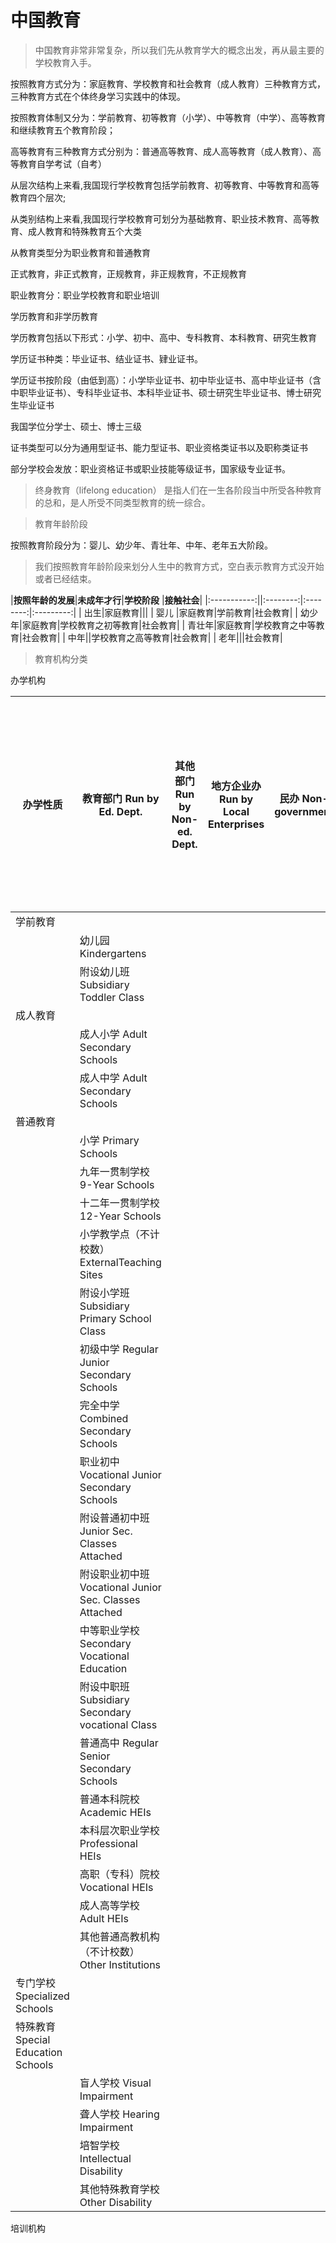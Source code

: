 # 中国教育

> 中国教育非常非常复杂，所以我们先从教育学大的概念出发，再从最主要的学校教育入手。


按照教育方式分为：家庭教育、学校教育和社会教育（成人教育）三种教育方式，三种教育方式在个体终身学习实践中的体现。

按照教育体制又分为：学前教育、初等教育（小学）、中等教育（中学）、高等教育和继续教育五个教育阶段；

高等教育有三种教育方式分别为：普通高等教育、成人高等教育（成人教育）、高等教育自学考试（自考）

从层次结构上来看,我国现行学校教育包括学前教育、初等教育、中等教育和高等教育四个层次;

从类别结构上来看,我国现行学校教育可划分为基础教育、职业技术教育、高等教育、成人教育和特殊教育五个大类

从教育类型分为职业教育和普通教育

正式教育，非正式教育，正规教育，非正规教育，不正规教育

职业教育分：职业学校教育和职业培训

学历教育和非学历教育

学历教育包括以下形式：小学、初中、高中、专科教育、本科教育、研究生教育

学历证书种类：毕业证书、结业证书、肄业证书。

学历证书按阶段（由低到高）：小学毕业证书、初中毕业证书、高中毕业证书（含中职毕业证书）、专科毕业证书、本科毕业证书、硕士研究生毕业证书、博士研究生毕业证书

我国学位分学士、硕士、博士三级

证书类型可以分为通用型证书、能力型证书、职业资格类证书以及职称类证书

部分学校会发放：职业资格证书或职业技能等级证书，国家级专业证书。


> 终身教育（lifelong education） 是指人们在一生各阶段当中所受各种教育的总和，是人所受不同类型教育的统一综合。

> 教育年龄阶段

按照教育阶段分为：婴儿、幼少年、青壮年、中年、老年五大阶段。

> 我们按照教育年龄阶段来划分人生中的教育方式，空白表示教育方式没开始或者已经结束。

|**按照年龄的发展**|**未成年才行**|**学校阶段** |**接触社会**|
|:-----------:||:--------:|:--------:|:---------:|
| 出生|家庭教育|||
| 婴儿 |家庭教育|学前教育|社会教育|
| 幼少年|家庭教育|学校教育之初等教育|社会教育|
| 青壮年|家庭教育|学校教育之中等教育|社会教育|
| 中年||学校教育之高等教育|社会教育|
| 老年|||社会教育|





> 教育机构分类

办学机构


| 办学性质                            | 教育部门 Run by Ed. Dept.                            | 其他部门 Run by Non-ed. Dept. | 地方企业办 Run by Local Enterprises | 民办 Non-government |  具有独立法人资格的中外合作办 |
|---------------------------------|--------------------------------------------------|---------------------------|--------------------------------|-------------------|-----------------|
| 学前教育                            |                                                  |                           |                                |                   |                 |   |
|                                 |  幼儿园 Kindergartens                               |                           |                                |                   |                 |   |
|                                 |   附设幼儿班 Subsidiary Toddler Class                 |                           |                                |                   |                 |   |
| 成人教育                            |                                                  |                           |                                |                   |                 |   |
|                                 | 成人小学 Adult Secondary Schools                     |                           |                                |                   |                 |   |
|                                 | 成人中学 Adult Secondary Schools                     |                           |                                |                   |                 |   |
| 普通教育                            |                                                  |                           |                                |                   |                 |   |
|                                 | 小学 Primary Schools                               |                           |                                |                   |                 |   |
|                                 | 九年一贯制学校 9-Year Schools                           |                           |                                |                   |                 |   |
|                                 | 十二年一贯制学校 12-Year Schools                         |                           |                                |                   |                 |   |
|                                 | 小学教学点（不计校数） ExternalTeaching Sites               |                           |                                |                   |                 |   |
|                                 |  附设小学班 Subsidiary Primary School Class           |                           |                                |                   |                 |   |
|                                 | 初级中学 Regular Junior Secondary Schools            |                           |                                |                   |                 |   |
|                                 | 完全中学 Combined Secondary Schools                  |                           |                                |                   |                 |   |
|                                 |  职业初中 Vocational Junior Secondary Schools        |                           |                                |                   |                 |   |
|                                 | 附设普通初中班 Junior Sec. Classes Attached             |                           |                                |                   |                 |   |
|                                 | 附设职业初中班 Vocational Junior Sec. Classes Attached  |                           |                                |                   |                 |   |
|                                 | 中等职业学校 Secondary Vocational Education            |                           |                                |                   |                 |   |
|                                 | 附设中职班 Subsidiary Secondary vocational Class      |                           |                                |                   |                 |   |
|                                 | 普通高中 Regular Senior Secondary Schools            |                           |                                |                   |                 |   |
|                                 | 普通本科院校  Academic HEIs                            |                           |                                |                   |                 |   |
|                                 | 本科层次职业学校  Professional HEIs                      |                           |                                |                   |                 |   |
|                                 | 高职（专科）院校  Vocational HEIs                        |                           |                                |                   |                 |   |
|                                 | 成人高等学校 Adult HEIs                                |                           |                                |                   |                 |   |
|                                 | 其他普通高教机构（不计校数）Other Institutions                 |                           |                                |                   |                 |   |
| 专门学校 Specialized Schools        |                                                  |                           |                                |                   |                 |   |
| 特殊教育 Special Education Schools  |                                                  |                           |                                |                   |                 |   |
|                                 | 盲人学校 Visual Impairment                           |                           |                                |                   |                 |   |
|                                 |   聋人学校 Hearing Impairment                        |                           |                                |                   |                 |   |
|                                 | 培智学校 Intellectual Disability                     |                           |                                |                   |                 |   |
|                                 |   其他特殊教育学校 Other Disability                      |



培训机构






